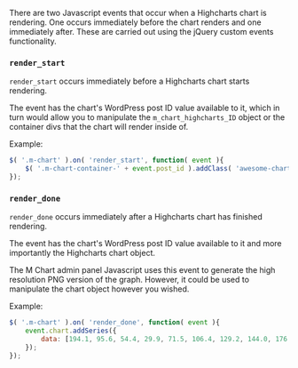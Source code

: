 There are two Javascript events that occur when a Highcharts chart is rendering.  One occurs immediately before the chart renders and one immediately after.  These are carried out using the jQuery custom events functionality.

### `render_start` ###

`render_start` occurs immediately before a Highcharts chart starts rendering.  

The event has the chart's WordPress post ID value available to it, which in turn would allow you to manipulate the `m_chart_highcharts_ID` object or the container divs that the chart will render inside of.

Example:

```js
$( '.m-chart' ).on( 'render_start', function( event ){
	$( '.m-chart-container-' + event.post_id ).addClass( 'awesome-chart' );
});
````

### `render_done` ###

`render_done` occurs immediately after a Highcharts chart has finished rendering.  

The event has the chart's WordPress post ID value available to it and more importantly the Highcharts chart object.  

The M Chart admin panel Javascript uses this event to generate the high resolution PNG version of the graph.  However, it could be used to manipulate the chart object however you wished.

Example:

```js
$( '.m-chart' ).on( 'render_done', function( event ){
	event.chart.addSeries({
		data: [194.1, 95.6, 54.4, 29.9, 71.5, 106.4, 129.2, 144.0, 176.0, 135.6, 148.5, 216.4]
	});
});
````